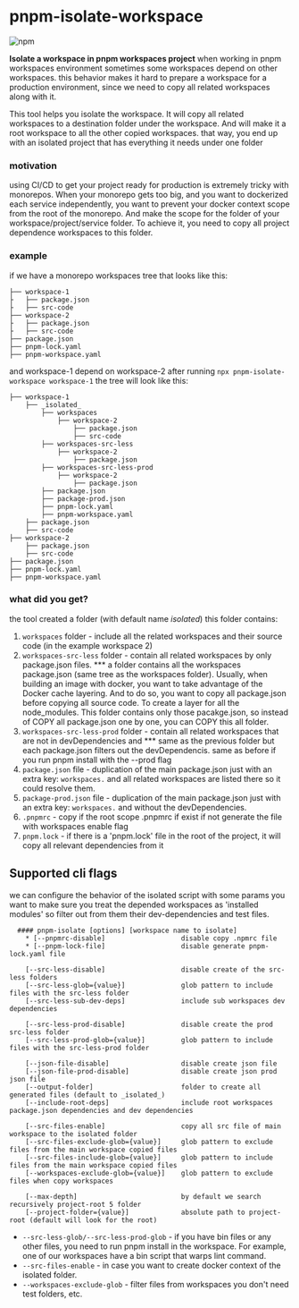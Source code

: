 # pnpm-isolate-workspace

![npm](https://img.shields.io/npm/v/pnpm-isolate-workspace)

**Isolate a workspace in pnpm workspaces project**
when working in pnpm workspaces environment
sometimes some workspaces depend on other workspaces.
this behavior makes it hard to prepare a workspace for a production environment,
since we need to copy all related workspaces along with it.

This tool helps you isolate the workspace.
It will copy all related workspaces to a destination folder under the workspace.
And will make it a root workspace to all the other copied workspaces.
that way, you end up with an isolated project that has everything it needs under one folder

### motivation

using CI/CD to get your project ready for production is extremely tricky with monorepos.
When your monorepo gets too big, and you want to dockerized each service independently,
you want to prevent your docker context scope from the root of the monorepo.
And make the scope for the folder of your workspace/project/service folder.
To achieve it, you need to copy all project dependence workspaces to this folder.

### example

if we have a monorepo workspaces tree that looks like this:

```
├── workspace-1
├   ├── package.json
├   ├── src-code
├── workspace-2
├   ├── package.json
├   ├── src-code
├── package.json
├── pnpm-lock.yaml
├── pnpm-workspace.yaml
```

and workspace-1 depend on workspace-2
after running
`npx pnpm-isolate-workspace workspace-1`
the tree will look like this:

```
├── workspace-1
    ├── _isolated_
        ├── workspaces
            ├── workspace-2
                ├── package.json
                ├── src-code
        ├── workspaces-src-less
            ├── workspace-2
                ├── package.json
        ├── workspaces-src-less-prod
            ├── workspace-2
                ├── package.json
        ├── package.json
        ├── package-prod.json
        ├── pnpm-lock.yaml
        ├── pnpm-workspace.yaml
    ├── package.json
    ├── src-code
├── workspace-2
    ├── package.json
    ├── src-code
├── package.json
├── pnpm-lock.yaml
├── pnpm-workspace.yaml
```

### what did you get?

the tool created a folder (with default name _isolated_)
this folder contains:

  1. `workspaces` folder - include all the related workspaces and their source code (in the example workspace 2)
  2. `workspaces-src-less` folder - contain all related workspaces by only package.json files.
*** a folder contains all the workspaces package.json (same tree as the workspaces folder).
Usually, when building an image with docker, you want to take advantage of the Docker cache layering.
And to do so, you want to copy all package.json before copying all source code. To create a layer
for all the node_modules. This folder contains only those pacakge.json,
so instead of COPY all package.json one by one, you can COPY this all folder.
  3. `workspaces-src-less-prod` folder - contain all related workspaces that are not in devDependencies and
*** same as the previous folder but each package.json filters out the devDependencis.
same as before if you run pnpm install with the --prod flag
  4. `package.json` file - duplication of the main package.json just with an extra key: `workspaces.`
     and all related workspaces are listed there so it could resolve them.
  5. `package-prod.json` file - duplication of the main package.json just with an extra key: `workspaces.`
     and without the devDependencies.
  6. `.pnpmrc` - copy if the root scope .pnpmrc if exist if not generate the file with workspaces enable flag
  7. `pnpm.lock` - if there is a 'pnpm.lock' file in the root of the project,
     it will copy all relevant dependencies from it

## Supported cli flags

we can configure the behavior of the isolated script with some params
you want to make sure you treat the depended workspaces as 'installed modules' so filter out from them
their dev-dependencies and test files.

```
  #### pnpm-isolate [options] [workspace name to isolate]
    * [--pnpmrc-disable]                   disable copy .npmrc file
    * [--pnpm-lock-file]                   disable generate pnpm-lock.yaml file

    [--src-less-disable]                   disable create of the src-less folders
    [--src-less-glob={value}]              glob pattern to include files with the src-less folder
    [--src-less-sub-dev-deps]              include sub workspaces dev dependencies

    [--src-less-prod-disable]              disable create the prod src-less folder
    [--src-less-prod-glob={value}]         glob pattern to include files with the src-less-prod folder

    [--json-file-disable]                  disable create json file
    [--json-file-prod-disable]             disable create json prod json file
    [--output-folder]                      folder to create all generated files (default to _isolated_)
    [--include-root-deps]                  include root workspaces package.json dependencies and dev dependencies

    [--src-files-enable]                   copy all src file of main workspace to the isolated folder
    [--src-files-exclude-glob={value}]     glob pattern to exclude files from the main workspace copied files
    [--src-files-include-glob={value}]     glob pattern to include files from the main workspace copied files
    [--workspaces-exclude-glob={value}]    glob pattern to exclude files when copy workspaces

    [--max-depth]                          by default we search recursively project-root 5 folder
    [--project-folder={value}]             absolute path to project-root (default will look for the root)
```

* `--src-less-glob/--src-less-prod-glob` - if you have bin files or any other files, you need to run pnpm install in the workspace. For example, one of our workspaces have a bin script that warps lint command.
* `--src-files-enable` - in case you want to create docker context of the isolated folder.
* `--workspaces-exclude-glob` - filter files from workspaces you don't need test folders, etc.
